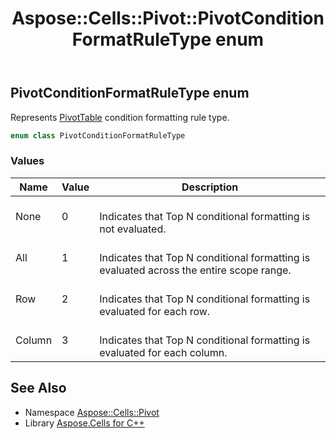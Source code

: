 ﻿---
title: Aspose::Cells::Pivot::PivotConditionFormatRuleType enum
linktitle: PivotConditionFormatRuleType
second_title: Aspose.Cells for C++ API Reference
description: 'Aspose::Cells::Pivot::PivotConditionFormatRuleType enum. Represents PivotTable condition formatting rule type in C++.'
type: docs
weight: 2400
url: /cpp/aspose.cells.pivot/pivotconditionformatruletype/
---
## PivotConditionFormatRuleType enum


Represents [PivotTable](../pivottable/) condition formatting rule type.

```cpp
enum class PivotConditionFormatRuleType
```

### Values

| Name | Value | Description |
| --- | --- | --- |
| None | 0 | <br>Indicates that Top N conditional formatting is not evaluated. |
| All | 1 | <br>Indicates that Top N conditional formatting is evaluated across the entire scope range. |
| Row | 2 | <br>Indicates that Top N conditional formatting is evaluated for each row. |
| Column | 3 | <br>Indicates that Top N conditional formatting is evaluated for each column. |

## See Also

* Namespace [Aspose::Cells::Pivot](../)
* Library [Aspose.Cells for C++](../../)
